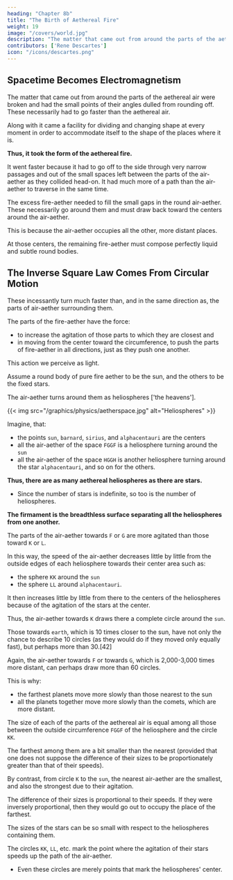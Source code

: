 ```yaml
---
heading: "Chapter 8b"
title: "The Birth of Aethereal Fire"
weight: 19
image: "/covers/world.jpg"
description: "The matter that came out from around the parts of the aethereal air were broken and had the small points of their angles dulled from rounding off. These necessarily had to go faster than the aethereal air"
contributors: ['Rene Descartes']
icon: "/icons/descartes.png"
---
```



## Spacetime Becomes Electromagnetism

The matter that came out from around the parts of the aethereal air were broken and had the small points of their angles dulled from rounding off. These necessarily had to go faster than the aethereal air. 

Along with it came a facility for dividing and changing shape at every moment in order to accommodate itself to the shape of the places where it is. 

**Thus, it took the form of the aethereal fire.**

It went faster because it had to go off to the side through very narrow passages and out of the small spaces left between the parts of the air-aether as they collided head-on. It had much more of a path than the air-aether to traverse in the same time.

The excess fire-aether needed to fill the small gaps in the round air-aether. These necessarily go around them and must draw back toward the centers around the air-aether. 
<!-- which those parts turn, -->

This is because the air-aether occupies all the other, more distant places. 
<!-- parts of the second] -->

At those centers, the remaining <!-- first element --> fire-aether must compose perfectly liquid and subtle round bodies. 


## The Inverse Square Law Comes From Circular Motion

These incessantly turn much faster than, and in the same direction as, the parts of air-aether surrounding them. 

The parts of the fire-aether have the force:
- to increase the agitation of those parts to which they are closest and
- in moving from the center toward the circumference, to push the parts of fire-aether in all directions, just as they push one another.

This action we perceive as light. 

<!-- We shall take one of those round bodies composed purely of the  -->
<!-- matter of the first element  -->

Assume a round body of pure fire aether to be the sun, and the others to be the fixed stars. 
<!-- , of the new world I am describing to you.  -->

The air-aether turns around them as heliospheres ['the heavens'].
 <!--  [spacetime]. -->
<!-- We shall take the matter of the -->
<!-- second element --> 

{{< img src="/graphics/physics/aetherspace.jpg" alt="Heliospheres" >}}

Imagine, that:
- the points `sun`, `barnard`, `sirius`, and `alphacentauri` are the centers
- all the air-aether of the space `FGGF` is a heliosphere turning around the `sun`
- all the air-aether of the space `HGGH` is another heliosphere turning around the star `alphacentauri`, and so on for the others. 

**Thus, there are as many aethereal heliospheres as there are stars.** 
- Since the number of stars is indefinite, so too is the number of heliospheres. 

**The firmament is the breadthless surface separating all the heliospheres from one another.**

The parts of the air-aether towards `F` or `G` are more agitated than those toward `K` or `L`.

In this way, the speed of the air-aether decreases little by little from the outside edges of each heliosphere towards their center area such as:
- the sphere `KK` around the `sun`
- the sphere `LL` around `alphacentauri`. 

It then increases little by little from there to the centers of the heliospheres because of the agitation of the stars at the center. 

Thus, the air-aether towards `K` draws there a complete circle around the `sun`.

Those towards `earth`, which is 10 times closer to the sun, have not only the chance to describe 10 circles (as they would do if they moved only equally fast), but perhaps more than 30.[42]

Again, the air-aether towards `F` or towards `G`, which is 2,000-3,000 times more distant, can perhaps draw more than 60 circles. 

This is why:
- the farthest planets move more slowly than those nearest to the sun
- all the planets together move more slowly than the comets, which are more distant.

The size of each of the parts of the aethereal air is equal among all those between the outside circumference `FGGF` of the heliosphere and the circle `KK`.

The farthest among them are a bit smaller than the nearest (provided that one does not suppose the difference of their sizes to be proportionately greater than that of their speeds). 

By contrast, from circle `K` to the `sun`, the nearest air-aether are the smallest, and also the strongest due to their agitation.

The difference of their sizes is proportional to their speeds. If they were inversely proportional, then they would go out to occupy the place of the farthest.
<!-- tely greater than (or at least proportionately as great as) that of their speeds.  -->

<!-- Note finally that, given the manner in which I have said the sun and the other fixed stars were formed,  -->

The sizes of the stars can be so small with respect to the heliospheres containing them. 

The circles `KK`, `LL`, etc. mark the point where the agitation of their stars  speeds up the path of the air-aether.
- Even these circles are merely points that mark the heliospheres' center.

 <!-- second element,-->

<!-- In the same way, the new astronomers consider the whole sphere of Saturn as but a point in comparison with the firmament. -->
